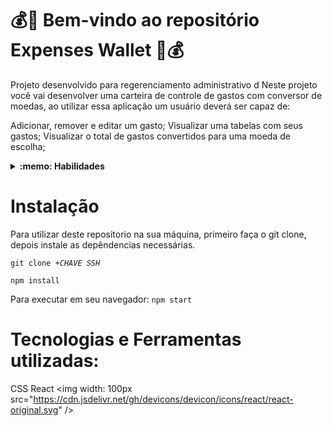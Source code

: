 # 💰👜 Bem-vindo ao repositório Expenses Wallet 🎒💰

Projeto desenvolvido para regerenciamento administrativo d
Neste projeto você vai desenvolver uma carteira de controle de gastos com conversor de moedas, ao utilizar essa aplicação um usuário deverá ser capaz de:

Adicionar, remover e editar um gasto;
Visualizar uma tabelas com seus gastos;
Visualizar o total de gastos convertidos para uma moeda de escolha;

<details>
  <summary><strong>:memo: Habilidades</strong></summary><br />

Neste projeto, verificamos se você é capaz de:

- Criar um _store_ Redux em aplicações React

- Criar _reducers_ no Redux em aplicações React

- Criar _actions_ no Redux em aplicações React

- Criar _dispatchers_ no Redux em aplicações React

- Conectar Redux aos componentes React

- Criar _actions_ assíncronas na sua aplicação React que faz uso de Redux.
</details>

# <strong> Instalação </strong>

Para utilizar deste repositorio na sua máquina, primeiro faça o git clone, depois instale as depêndencias necessárias.

<code>git clone +*CHAVE SSH*</code>

<code>npm install</code>

Para executar em seu navegador:
<code>npm start</code>

# <strong> Tecnologias e Ferramentas utilizadas: </strong>

CSS
	React
<img width: 100px src="https://cdn.jsdelivr.net/gh/devicons/devicon/icons/react/react-original.svg" />
